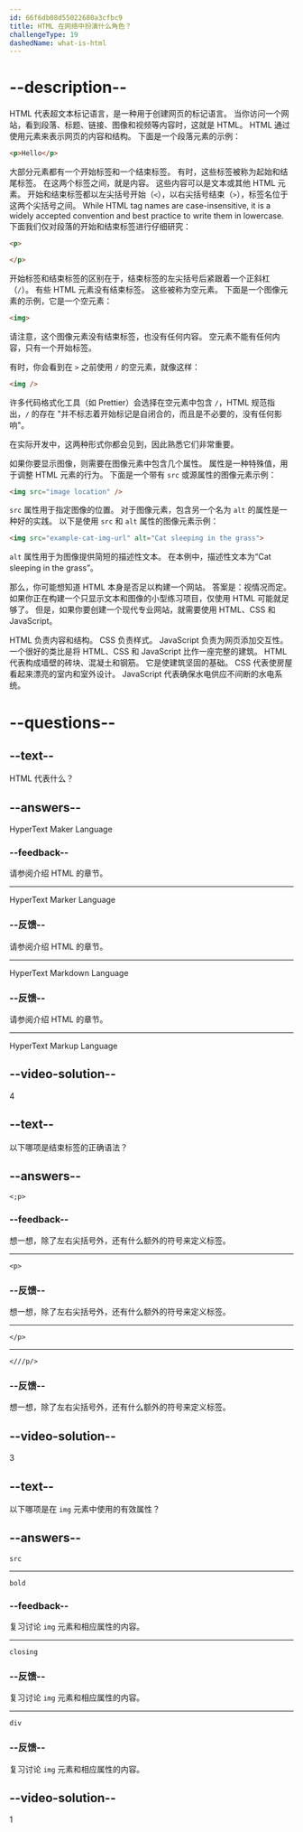 ```yaml
---
id: 66f6db08d55022680a3cfbc9
title: HTML 在网络中扮演什么角色？
challengeType: 19
dashedName: what-is-html
---
```


# --description--

HTML 代表超文本标记语言，是一种用于创建网页的标记语言。 当你访问一个网站，看到段落、标题、链接、图像和视频等内容时，这就是 HTML。 HTML 通过使用元素来表示网页的内容和结构。 下面是一个段落元素的示例：

```html
<p>Hello</p>
```

大部分元素都有一个开始标签和一个结束标签。 有时，这些标签被称为起始和结尾标签。 在这两个标签之间，就是内容。 这些内容可以是文本或其他 HTML 元素。 开始和结束标签都以左尖括号开始（`<`），以右尖括号结束（`>`），标签名位于这两个尖括号之间。 While HTML tag names are case-insensitive, it is a widely accepted convention and best practice to write them in lowercase. 下面我们仅对段落的开始和结束标签进行仔细研究：

```html
<p>
```

```html
</p>
```

开始标签和结束标签的区别在于，结束标签的左尖括号后紧跟着一个正斜杠（`/`）。 有些 HTML 元素没有结束标签。 这些被称为空元素。 下面是一个图像元素的示例，它是一个空元素：

```html
<img>
```

请注意，这个图像元素没有结束标签，也没有任何内容。 空元素不能有任何内容，只有一个开始标签。

有时，你会看到在 `>` 之前使用 `/` 的空元素，就像这样：

```html
<img />
```

许多代码格式化工具（如 Prettier）会选择在空元素中包含 `/`，HTML 规范指出，`/` 的存在 "并不标志着开始标记是自闭合的，而且是不必要的，没有任何影响"。

在实际开发中，这两种形式你都会见到，因此熟悉它们非常重要。

如果你要显示图像，则需要在图像元素中包含几个属性。 属性是一种特殊值，用于调整 HTML 元素的行为。 下面是一个带有 `src` 或源属性的图像元素示例：

```html
<img src="image location" />
```

`src` 属性用于指定图像的位置。 对于图像元素，包含另一个名为 `alt` 的属性是一种好的实践。 以下是使用 `src` 和 `alt` 属性的图像元素示例：

```html
<img src="example-cat-img-url" alt="Cat sleeping in the grass">
```

`alt` 属性用于为图像提供简短的描述性文本。 在本例中，描述性文本为“Cat sleeping in the grass”。

那么，你可能想知道 HTML 本身是否足以构建一个网站。 答案是：视情况而定。 如果你正在构建一个只显示文本和图像的小型练习项目，仅使用 HTML 可能就足够了。 但是，如果你要创建一个现代专业网站，就需要使用 HTML、CSS 和 JavaScript。

HTML 负责内容和结构。 CSS 负责样式。 JavaScript 负责为网页添加交互性。 一个很好的类比是将 HTML、CSS 和 JavaScript 比作一座完整的建筑。 HTML 代表构成墙壁的砖块、混凝土和钢筋。 它是使建筑坚固的基础。 CSS 代表使房屋看起来漂亮的室内和室外设计。 JavaScript 代表确保水电供应不间断的水电系统。

# --questions--

## --text--

HTML 代表什么？

## --answers--

HyperText Maker Language

### --feedback--

请参阅介绍 HTML 的章节。

---

HyperText Marker Language

### --反馈--

请参阅介绍 HTML 的章节。

---

HyperText Markdown Language

### --反馈--

请参阅介绍 HTML 的章节。

---

HyperText Markup Language

## --video-solution--

4

## --text--

以下哪项是结束标签的正确语法？

## --answers--

`<;p>`

### --feedback--

想一想，除了左右尖括号外，还有什么额外的符号来定义标签。

---

`<p>`

### --反馈--

想一想，除了左右尖括号外，还有什么额外的符号来定义标签。

---

`</p>`

---

`<///p/>`

### --反馈--

想一想，除了左右尖括号外，还有什么额外的符号来定义标签。

## --video-solution--

3

## --text--

以下哪项是在 `img` 元素中使用的有效属性？

## --answers--

`src`

---

`bold`

### --feedback--

复习讨论 `img` 元素和相应属性的内容。

---

`closing`

### --反馈--

复习讨论 `img` 元素和相应属性的内容。

---

`div`

### --反馈--

复习讨论 `img` 元素和相应属性的内容。

## --video-solution--

1
